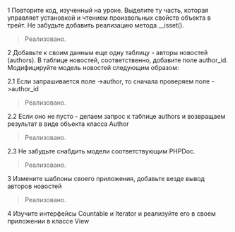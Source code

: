 1 Повторите код, изученный на уроке. Выделите ту часть, которая управляет установкой и чтением произвольных свойств
объекта в трейт. Не забудьте добавить реализацию метода __isset().
> Реализовано.

2 Добавьте к своим данным еще одну таблицу - авторы новостей (authors). В таблице новостей, соответственно, добавите
поле author_id. Модифицируйте модель новостей следующим образом:

2.1 Если запрашивается поле ->author, то сначала проверяем поле ->author_id
> Реализовано.

2.2 Если оно не пусто - делаем запрос к таблице authors и возвращаем результат в виде объекта класса Author
> Реализовано.

2.3 Не забудьте снабдить модели соответствующим PHPDoc.
> Реализовано.

3 Измените шаблоны своего приложения, добавьте везде вывод авторов новостей
> Реализовано.

4 Изучите интерфейсы Countable и Iterator и реализуйте его в своем приложении в классе View
>
